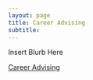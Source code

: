 ```yaml
---
layout: page
title: Career Advising
subtitle: 
---
```


Insert Blurb Here

[Career Advising](https://github.com/ubc-mdscl/career-advising)

